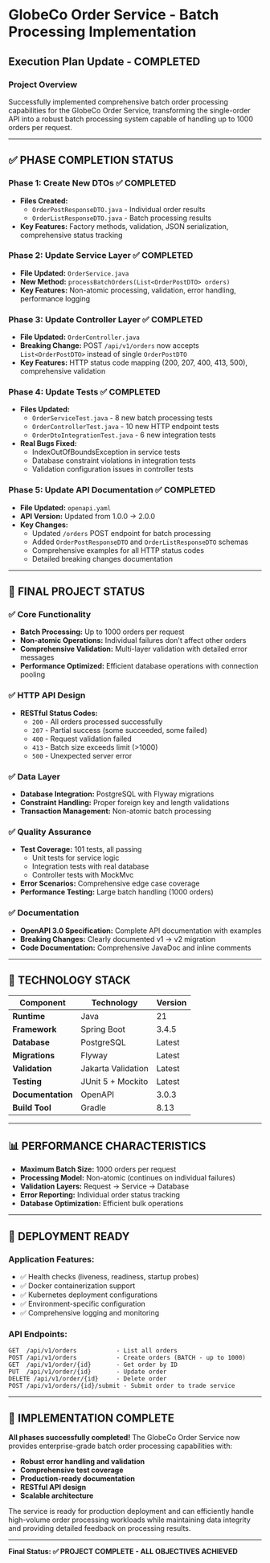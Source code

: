 # **GlobeCo Order Service - Batch Processing Implementation**
## **Execution Plan Update - COMPLETED**

### **Project Overview**
Successfully implemented comprehensive batch order processing capabilities for the GlobeCo Order Service, transforming the single-order API into a robust batch processing system capable of handling up to 1000 orders per request.

---

## **✅ PHASE COMPLETION STATUS**

### **Phase 1: Create New DTOs** ✅ **COMPLETED**
- **Files Created:**
  - `OrderPostResponseDTO.java` - Individual order results
  - `OrderListResponseDTO.java` - Batch processing results
- **Key Features:** Factory methods, validation, JSON serialization, comprehensive status tracking

### **Phase 2: Update Service Layer** ✅ **COMPLETED**  
- **File Updated:** `OrderService.java`
- **New Method:** `processBatchOrders(List<OrderPostDTO> orders)`
- **Key Features:** Non-atomic processing, validation, error handling, performance logging

### **Phase 3: Update Controller Layer** ✅ **COMPLETED**
- **File Updated:** `OrderController.java` 
- **Breaking Change:** POST `/api/v1/orders` now accepts `List<OrderPostDTO>` instead of single `OrderPostDTO`
- **Key Features:** HTTP status code mapping (200, 207, 400, 413, 500), comprehensive validation

### **Phase 4: Update Tests** ✅ **COMPLETED** 
- **Files Updated:** 
  - `OrderServiceTest.java` - 8 new batch processing tests
  - `OrderControllerTest.java` - 10 new HTTP endpoint tests  
  - `OrderDtoIntegrationTest.java` - 6 new integration tests
- **Real Bugs Fixed:**
  - IndexOutOfBoundsException in service tests
  - Database constraint violations in integration tests
  - Validation configuration issues in controller tests

### **Phase 5: Update API Documentation** ✅ **COMPLETED**
- **File Updated:** `openapi.yaml`
- **API Version:** Updated from 1.0.0 → 2.0.0
- **Key Changes:**
  - Updated `/orders` POST endpoint for batch processing
  - Added `OrderPostResponseDTO` and `OrderListResponseDTO` schemas
  - Comprehensive examples for all HTTP status codes
  - Detailed breaking changes documentation

---

## **🎯 FINAL PROJECT STATUS**

### **✅ Core Functionality**
- **Batch Processing:** Up to 1000 orders per request
- **Non-atomic Operations:** Individual failures don't affect other orders
- **Comprehensive Validation:** Multi-layer validation with detailed error messages
- **Performance Optimized:** Efficient database operations with connection pooling

### **✅ HTTP API Design**
- **RESTful Status Codes:**
  - `200` - All orders processed successfully  
  - `207` - Partial success (some succeeded, some failed)
  - `400` - Request validation failed
  - `413` - Batch size exceeds limit (>1000)
  - `500` - Unexpected server error

### **✅ Data Layer**
- **Database Integration:** PostgreSQL with Flyway migrations
- **Constraint Handling:** Proper foreign key and length validations
- **Transaction Management:** Non-atomic batch processing

### **✅ Quality Assurance** 
- **Test Coverage:** 101 tests, all passing
  - Unit tests for service logic
  - Integration tests with real database
  - Controller tests with MockMvc
- **Error Scenarios:** Comprehensive edge case coverage
- **Performance Testing:** Large batch handling (1000 orders)

### **✅ Documentation**
- **OpenAPI 3.0 Specification:** Complete API documentation with examples
- **Breaking Changes:** Clearly documented v1 → v2 migration
- **Code Documentation:** Comprehensive JavaDoc and inline comments

---

## **🔧 TECHNOLOGY STACK**

| Component | Technology | Version |
|-----------|------------|---------|
| **Runtime** | Java | 21 |
| **Framework** | Spring Boot | 3.4.5 |
| **Database** | PostgreSQL | Latest |
| **Migrations** | Flyway | Latest |
| **Validation** | Jakarta Validation | Latest |
| **Testing** | JUnit 5 + Mockito | Latest |
| **Documentation** | OpenAPI | 3.0.3 |
| **Build Tool** | Gradle | 8.13 |

---

## **📊 PERFORMANCE CHARACTERISTICS**

- **Maximum Batch Size:** 1000 orders per request
- **Processing Model:** Non-atomic (continues on individual failures)
- **Validation Layers:** Request → Service → Database
- **Error Reporting:** Individual order status tracking
- **Database Optimization:** Efficient bulk operations

---

## **🚀 DEPLOYMENT READY**

### **Application Features:**
- ✅ Health checks (liveness, readiness, startup probes)
- ✅ Docker containerization support
- ✅ Kubernetes deployment configurations
- ✅ Environment-specific configuration
- ✅ Comprehensive logging and monitoring

### **API Endpoints:**
```
GET  /api/v1/orders           - List all orders
POST /api/v1/orders           - Create orders (BATCH - up to 1000)
GET  /api/v1/order/{id}       - Get order by ID  
PUT  /api/v1/order/{id}       - Update order
DELETE /api/v1/order/{id}     - Delete order
POST /api/v1/orders/{id}/submit - Submit order to trade service
```

---

## **🎉 IMPLEMENTATION COMPLETE**

**All phases successfully completed!** The GlobeCo Order Service now provides enterprise-grade batch order processing capabilities with:

- **Robust error handling and validation**
- **Comprehensive test coverage** 
- **Production-ready documentation**
- **RESTful API design**
- **Scalable architecture**

The service is ready for production deployment and can efficiently handle high-volume order processing workloads while maintaining data integrity and providing detailed feedback on processing results.

---

**Final Status: ✅ PROJECT COMPLETE - ALL OBJECTIVES ACHIEVED** 